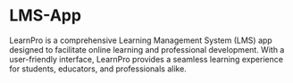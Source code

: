 # LMS-App
LearnPro is a comprehensive Learning Management System (LMS) app designed to facilitate online learning and professional development. With a user-friendly interface, LearnPro provides a seamless learning experience for students, educators, and professionals alike.
